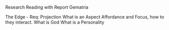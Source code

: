 Research
Reading with Report
Gematria

The Edge - Req: Projection
What is an Aspect Affordance and Focus, how to they interact.
What is God
What is a Personality